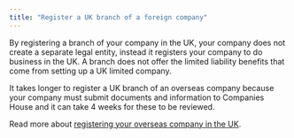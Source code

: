```yaml
---
title: "Register a UK branch of a foreign company"
---
```


By registering a branch of your company in the UK, your company does not create a separate legal entity, instead it registers your company  to do business in the UK. A branch does not offer the limited liability benefits that come from setting up a UK limited company.

It takes longer to register a UK branch of an overseas company because your company must submit documents and information to Companies House and it can take 4 weeks for these to be reviewed.

Read more about [registering your overseas company in the UK](https://www.gov.uk/government/publications/overseas-companies-in-the-uk-registration-filing-and-disclosure-obligations).
